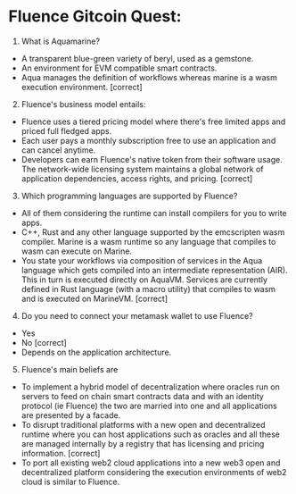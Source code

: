 # Fluence Gitcoin Quest:

1. What is Aquamarine?
- A transparent blue-green variety of beryl, used as a gemstone.
- An environment for EVM compatible smart contracts.
- Aqua manages the definition of workflows whereas marine is a wasm execution environment. [correct]

2. Fluence's business model entails:
- Fluence uses a tiered pricing model where there's free limited apps and priced full fledged apps.
- Each user pays a monthly subscription free to use an application and can cancel anytime.
- Developers can earn Fluence's native token from their software usage.  The network-wide licensing system maintains a global network of application dependencies, access rights, and pricing. [correct]

3. Which programming languages are supported by Fluence?
- All of them considering the runtime can install compilers for you to write apps.
- C++, Rust and any other language supported by the emcscripten wasm compiler. Marine is a wasm runtime so any language that compiles to wasm can execute on Marine.
- You state your workflows via composition of services in the Aqua language which gets compiled into an intermediate representation (AIR). This in turn is executed directly on AquaVM. Services are currently defined in Rust language (with a macro utility) that compiles to wasm and is executed on MarineVM. [correct]

4. Do you need to connect your metamask wallet to use Fluence?
- Yes
- No [correct]
-  Depends on the application architecture.

5. Fluence's main beliefs are

- To implement a hybrid model of decentralization where oracles run on servers to feed on chain smart contracts data and with an identity protocol (ie Fluence) the two are married into one and all applications are presented by a facade.
- To disrupt traditional platforms with a new open and decentralized runtime where you can host applications such as oracles and all these are managed internally by a registry that has licensing and pricing information. [correct]
- To port all existing web2 cloud applications into a new web3 open and decentralized platform considering the execution environments of web2 cloud is similar to Fluence. 
